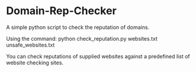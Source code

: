 # Domain-Rep-Checker
A simple python script to check the reputation of domains. 

Using the command: 
python check_reputation.py websites.txt unsafe_websites.txt

You can check reputations of supplied websites against a predefined list of website checking sites.
